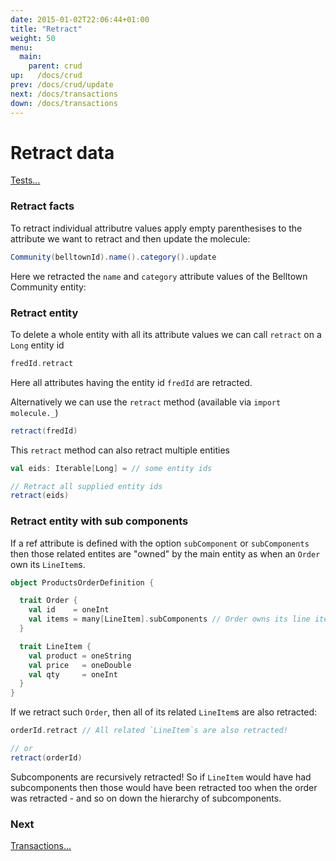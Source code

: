 ```yaml
---
date: 2015-01-02T22:06:44+01:00
title: "Retract"
weight: 50
menu:
  main:
    parent: crud
up:   /docs/crud
prev: /docs/crud/update
next: /docs/transactions
down: /docs/transactions
---
```


# Retract data

[Tests...](https://github.com/scalamolecule/molecule/blob/master/coretests/src/test/scala/molecule/coretests/manipulation/Retract.scala)


### Retract facts

To retract individual attributre values apply empty parenthesises to 
the attribute we want to retract and then update the molecule:


```scala
Community(belltownId).name().category().update
```
Here we retracted the `name` and `category` attribute values of the Belltown Community entity:


### Retract entity

To delete a whole entity with all its attribute values we can call `retract` on a `Long` entity id 

```scala
fredId.retract
```
Here all attributes having the entity id `fredId` are retracted.

Alternatively we can use the `retract` method (available via `import molecule._`)

```scala
retract(fredId)
```
This `retract` method can also retract multiple entities

```scala
val eids: Iterable[Long] = // some entity ids 

// Retract all supplied entity ids
retract(eids)
```

### Retract entity with sub components

If a ref attribute is defined with the option `subComponent` or `subComponents` then those related entites 
are "owned" by the main entity as when an `Order` own its `LineItem`s. 

```scala
object ProductsOrderDefinition {

  trait Order {
    val id    = oneInt
    val items = many[LineItem].subComponents // Order owns its line items
  }

  trait LineItem {
    val product = oneString
    val price   = oneDouble
    val qty     = oneInt
  }
}
```

If we retract such `Order`, then all
of its related `LineItem`s are also retracted:

```scala
orderId.retract // All related `LineItem`s are also retracted!

// or
retract(orderId)
```
Subcomponents are recursively retracted! So if `LineItem` would have had subcomponents then those would have been retracted too when the order 
was retracted - and so on down the hierarchy of subcomponents.



### Next

[Transactions...](/docs/transactions)